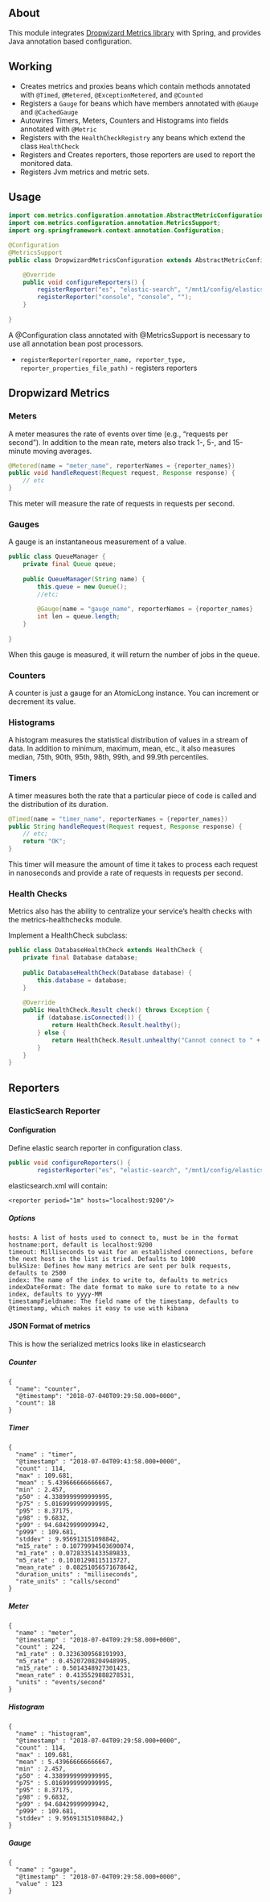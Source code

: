 ## About

This module integrates [Dropwizard Metrics library](http://metrics.dropwizard.io/) with Spring, and provides Java annotation based configuration.

## Working

* Creates metrics and proxies beans which contain methods annotated with `@Timed`, `@Metered`, `@ExceptionMetered`, and `@Counted`
* Registers a `Gauge` for beans which have members annotated with `@Gauge` and `@CachedGauge`
* Autowires Timers, Meters, Counters and Histograms into fields annotated with `@Metric`
* Registers with the `HealthCheckRegistry` any beans which extend the class `HealthCheck`
* Registers and Creates reporters, those reporters are used to report the monitored data.
* Registers Jvm metrics and metric sets.


## Usage

```java
import com.metrics.configuration.annotation.AbstractMetricConfiguration;
import com.metrics.configuration.annotation.MetricsSupport;
import org.springframework.context.annotation.Configuration;

@Configuration
@MetricsSupport
public class DropwizardMetricsConfiguration extends AbstractMetricConfiguration {

    @Override
    public void configureReporters() {
        registerReporter("es", "elastic-search", "/mnt1/config/elasticsearch.xml");
        registerReporter("console", "console", "");
    }
    
}
```

A @Configuration class annotated with @MetricsSupport is necessary to use all annotation bean post processors. 
* `registerReporter(reporter_name, reporter_type, reporter_properties_file_path)` - registers reporters


## Dropwizard Metrics

### Meters

A meter measures the rate of events over time (e.g., “requests per second”). In addition to the mean rate, meters also track 1-, 5-, and 15-minute moving averages.

```java
@Metered(name = "meter_name", reporterNames = {reporter_names})
public void handleRequest(Request request, Response response) {
    // etc
}
```

This meter will measure the rate of requests in requests per second.


### Gauges

A gauge is an instantaneous measurement of a value.

```java
public class QueueManager {
    private final Queue queue;
    
    public QueueManager(String name) {
        this.queue = new Queue();
        //etc; 
        
        @Gauge(name = "gauge_name", reporterNames = {reporter_names}
        int len = queue.length;
    }
    
}
```

When this gauge is measured, it will return the number of jobs in the queue.


### Counters

A counter is just a gauge for an AtomicLong instance. You can increment or decrement its value.


### Histograms

A histogram measures the statistical distribution of values in a stream of data. In addition to minimum, maximum, mean, etc., it also measures median, 75th, 90th, 95th, 98th, 99th, and 99.9th percentiles.


### Timers

A timer measures both the rate that a particular piece of code is called and the distribution of its duration.

```java
@Timed(name = "timer_name", reporterNames = {reporter_names})
public String handleRequest(Request request, Response response) {
    // etc;
    return "OK";
}
```

This timer will measure the amount of time it takes to process each request in nanoseconds and provide a rate of requests in requests per second.


### Health Checks

Metrics also has the ability to centralize your service’s health checks with the metrics-healthchecks module.

Implement a HealthCheck subclass:

```java
public class DatabaseHealthCheck extends HealthCheck {
    private final Database database;
    
    public DatabaseHealthCheck(Database database) {
        this.database = database;
    }
    
    @Override
    public HealthCheck.Result check() throws Exception {
        if (database.isConnected()) {
            return HealthCheck.Result.healthy();
        } else {
            return HealthCheck.Result.unhealthy("Cannot connect to " + database.getUrl());
        }
    }
}
```


## Reporters

### ElasticSearch Reporter

#### Configuration

Define elastic search reporter in configuration class.

```java
public void configureReporters() {
        registerReporter("es", "elastic-search", "/mnt1/config/elasticsearch.xml");
```

elasticsearch.xml will contain:

```<reporter period="1m" hosts="localhost:9200"/>```

##### Options

    hosts: A list of hosts used to connect to, must be in the format hostname:port, default is localhost:9200
    timeout: Milliseconds to wait for an established connections, before the next host in the list is tried. Defaults to 1000
    bulkSize: Defines how many metrics are sent per bulk requests, defaults to 2500
    index: The name of the index to write to, defaults to metrics
    indexDateFormat: The date format to make sure to rotate to a new index, defaults to yyyy-MM
    timestampFieldname: The field name of the timestamp, defaults to @timestamp, which makes it easy to use with kibana

#### JSON Format of metrics

This is how the serialized metrics looks like in elasticsearch

##### Counter

```
{
  "name": "counter",
  "@timestamp": "2018-07-040T09:29:58.000+0000",
  "count": 18
}
```

##### Timer

```
{
  "name" : "timer",
  "@timestamp" : "2018-07-04T09:43:58.000+0000",
  "count" : 114,
  "max" : 109.681,
  "mean" : 5.439666666666667,
  "min" : 2.457,
  "p50" : 4.3389999999999995,
  "p75" : 5.0169999999999995,
  "p95" : 8.37175,
  "p98" : 9.6832,
  "p99" : 94.68429999999942,
  "p999" : 109.681,
  "stddev" : 9.956913151098842,
  "m15_rate" : 0.10779994503690074,
  "m1_rate" : 0.07283351433589833,
  "m5_rate" : 0.10101298115113727,
  "mean_rate" : 0.08251056571678642,
  "duration_units" : "milliseconds",
  "rate_units" : "calls/second"
}
```

##### Meter

```
{
  "name" : "meter",
  "@timestamp" : "2018-07-04T09:29:58.000+0000",
  "count" : 224,
  "m1_rate" : 0.3236309568191993,
  "m5_rate" : 0.45207208204948995,
  "m15_rate" : 0.5014348927301423,
  "mean_rate" : 0.4135529888278531,
  "units" : "events/second"
}
```

##### Histogram

```
{
  "name" : "histogram",
  "@timestamp" : "2018-07-04T09:29:58.000+0000",
  "count" : 114,
  "max" : 109.681,
  "mean" : 5.439666666666667,
  "min" : 2.457,
  "p50" : 4.3389999999999995,
  "p75" : 5.0169999999999995,
  "p95" : 8.37175,
  "p98" : 9.6832,
  "p99" : 94.68429999999942,
  "p999" : 109.681,
  "stddev" : 9.956913151098842,}
}
```

##### Gauge

```
{
  "name" : "gauge",
  "@timestamp" : "2018-07-04T09:29:58.000+0000",
  "value" : 123
}
```
